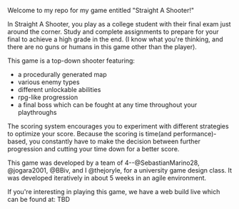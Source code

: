 Welcome to my repo for my game entitled "Straight A Shooter!"

In Straight A Shooter, you play as a college student with their final exam just around the corner. Study and complete assignments to prepare for your final to achieve a high grade in the end. (I know what you're thinking, and there are no guns or humans in this game other than the player).

This game is a top-down shooter featuring:
* a procedurally generated map 
* various enemy types 
* different unlockable abilities 
* rpg-like progression
* a final boss which can be fought at any time throughout your playthroughs

The scoring system encourages you to experiment with different strategies to optimize your score. Because the scoring is time(and performance)-based, you constantly have to make the decision between further progression and cutting your time down for a better score.


This game was developed by a team of 4--@SebastianMarino28, @jogara2001, @BBiv, and I @thejoryle, for a university game design class. It was developed iteratively in about 5 weeks in an agile environment.

If you're interesting in playing this game, we have a web build live which can be found at: TBD
